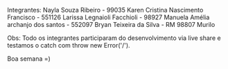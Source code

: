 Integrantes:
Nayla Souza Ribeiro - 99035
Karen Cristina Nascimento Francisco - 551126 
Larissa Legnaioli Facchioli -  98927 
Manuela Amélia archanjo dos santos - 552097 
Bryan Teixeira da Silva - RM 98807
Murilo

Obs: Todo os integrantes participaram do desenvolvimento via live share e testamos o catch com throw new Error('/').

Boa semana =)